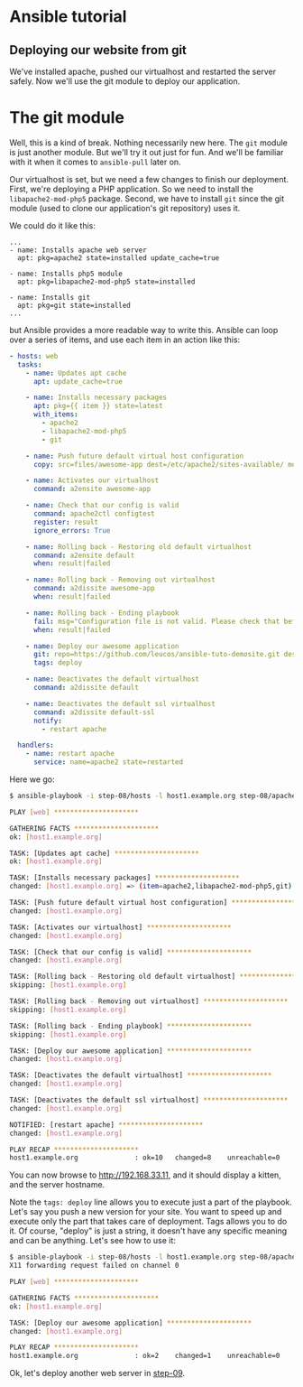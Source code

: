 Ansible tutorial
================

Deploying our website from git
------------------------------

We've installed apache, pushed our virtualhost and restarted the server safely.
Now we'll use the git module to deploy our application.

# The git module

Well, this is a kind of break. Nothing necessarily new here. The `git` module is 
just another module. But we'll try it out just for fun. And we'll be familiar with 
it when it comes to `ansible-pull` later on.

Our virtualhost is set, but we need a few changes to finish our deployment.
First, we're deploying a PHP application. So we need to install the
`libapache2-mod-php5` package. Second, we have to install `git` since the
git module (used to clone our application's git repository) uses it.

We could do it like this:

```
...
- name: Installs apache web server
  apt: pkg=apache2 state=installed update_cache=true

- name: Installs php5 module
  apt: pkg=libapache2-mod-php5 state=installed

- name: Installs git
  apt: pkg=git state=installed
...
```

but Ansible provides a more readable way to write this. Ansible can loop over a series 
of items, and use each item in an action like this:


```yaml
- hosts: web
  tasks:
    - name: Updates apt cache
      apt: update_cache=true

    - name: Installs necessary packages
      apt: pkg={{ item }} state=latest 
      with_items:
        - apache2
        - libapache2-mod-php5
        - git

    - name: Push future default virtual host configuration
      copy: src=files/awesome-app dest=/etc/apache2/sites-available/ mode=0640

    - name: Activates our virtualhost
      command: a2ensite awesome-app

    - name: Check that our config is valid
      command: apache2ctl configtest
      register: result
      ignore_errors: True

    - name: Rolling back - Restoring old default virtualhost
      command: a2ensite default
      when: result|failed

    - name: Rolling back - Removing out virtualhost
      command: a2dissite awesome-app
      when: result|failed

    - name: Rolling back - Ending playbook
      fail: msg="Configuration file is not valid. Please check that before re-running the playbook."
      when: result|failed

    - name: Deploy our awesome application
      git: repo=https://github.com/leucos/ansible-tuto-demosite.git dest=/var/www/awesome-app
      tags: deploy

    - name: Deactivates the default virtualhost
      command: a2dissite default

    - name: Deactivates the default ssl virtualhost
      command: a2dissite default-ssl
      notify:
        - restart apache

  handlers:
    - name: restart apache
      service: name=apache2 state=restarted
```


Here we go:

```bash
$ ansible-playbook -i step-08/hosts -l host1.example.org step-08/apache.yml

PLAY [web] ********************* 

GATHERING FACTS ********************* 
ok: [host1.example.org]

TASK: [Updates apt cache] ********************* 
ok: [host1.example.org]

TASK: [Installs necessary packages] ********************* 
changed: [host1.example.org] => (item=apache2,libapache2-mod-php5,git)

TASK: [Push future default virtual host configuration] ********************* 
changed: [host1.example.org]

TASK: [Activates our virtualhost] ********************* 
changed: [host1.example.org]

TASK: [Check that our config is valid] ********************* 
changed: [host1.example.org]

TASK: [Rolling back - Restoring old default virtualhost] ********************* 
skipping: [host1.example.org]

TASK: [Rolling back - Removing out virtualhost] ********************* 
skipping: [host1.example.org]

TASK: [Rolling back - Ending playbook] ********************* 
skipping: [host1.example.org]

TASK: [Deploy our awesome application] ********************* 
changed: [host1.example.org]

TASK: [Deactivates the default virtualhost] ********************* 
changed: [host1.example.org]

TASK: [Deactivates the default ssl virtualhost] ********************* 
changed: [host1.example.org]

NOTIFIED: [restart apache] ********************* 
changed: [host1.example.org]

PLAY RECAP ********************* 
host1.example.org              : ok=10   changed=8    unreachable=0    failed=0    
```

You can now browse to http://192.168.33.11, and it should display a
kitten, and the server hostname.

Note the `tags: deploy` line allows you to execute just a part of the playbook. 
Let's say you push a new version for your site. You want to speed up and execute 
only the part that takes care of deployment. Tags allows you to do it.
Of course, "deploy" is just a string, it doesn't have any specific
meaning and can be anything. Let's see how to use it:

```bash
$ ansible-playbook -i step-08/hosts -l host1.example.org step-08/apache.yml -t deploy 
X11 forwarding request failed on channel 0

PLAY [web] ********************* 

GATHERING FACTS ********************* 
ok: [host1.example.org]

TASK: [Deploy our awesome application] ********************* 
changed: [host1.example.org]

PLAY RECAP ********************* 
host1.example.org              : ok=2    changed=1    unreachable=0    failed=0    
```
 
Ok, let's deploy another web server in [step-09](https://github.com/leucos/ansible-tuto/tree/master/step-09).
